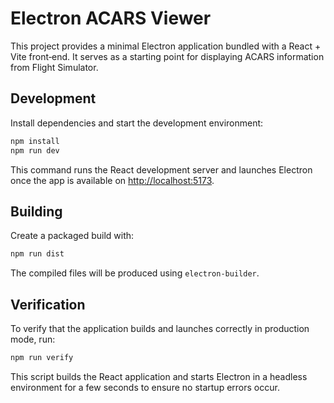 # Electron ACARS Viewer

This project provides a minimal Electron application bundled with a React + Vite
front‑end. It serves as a starting point for displaying ACARS information from
Flight Simulator.

## Development

Install dependencies and start the development environment:

```bash
npm install
npm run dev
```

This command runs the React development server and launches Electron once the
app is available on <http://localhost:5173>.

## Building

Create a packaged build with:

```bash
npm run dist
```

The compiled files will be produced using `electron-builder`.

## Verification

To verify that the application builds and launches correctly in production mode,
run:

```bash
npm run verify
```

This script builds the React application and starts Electron in a headless
environment for a few seconds to ensure no startup errors occur.
